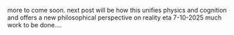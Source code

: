 more to come soon. next post will be how this unifies physics and cognition and offers a new philosophical perspective on reality eta
 7-10-2025
much work to be done....
